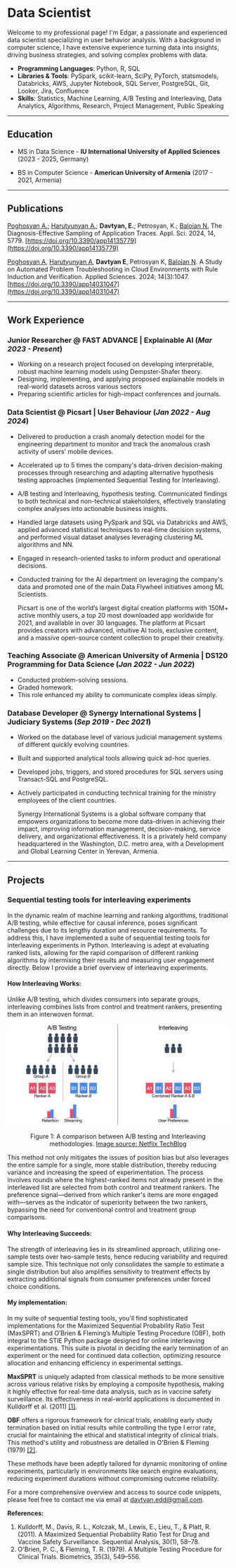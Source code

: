 # Data Scientist

Welcome to my professional page! I'm Edgar, a passionate and experienced data scientist specializing in user behavior analysis. With a background in computer science, I have extensive experience turning data into insights, driving business strategies, and solving complex problems with data.

- **Programming Languages**: Python, R, SQL
- **Libraries & Tools**: PySpark, scikit-learn, SciPy, PyTorch, statsmodels, Databricks, AWS, Jupyter Notebook, SQL Server, PostgreSQL, Git, Looker, Jira, Confluence
- **Skills**: Statistics, Machine Learning, A/B Testing and Interleaving, Data Analytics, Algorithms, Research, Project Management, Public Speaking

---

## **Education**
- MS in Data Science - **IU International University of Applied Sciences** (2023 - 2025, Germany)

- BS in Computer Science - **American University of Armenia** (2017 - 2021, Armenia)

---

## **Publications**
[Poghosyan A.](https://scholar.google.cl/citations?user=A0He6ugAAAAJ&hl=en);
[Harutyunyan A.](https://scholar.google.cl/citations?hl=en&user=G8fSsPYAAAAJ); 
**Davtyan, E.**; Petrosyan, K.; [Baloian N.](https://scholar.google.cl/citations?hl=en&user=LYlzMIIAAAAJ)
The Diagnosis-Effective Sampling of Application Traces. Appl. Sci. 2024, 14, 5779. [https://doi.org/10.3390/app14135779](https://doi.org/10.3390/app14135779)

[Poghosyan A](https://scholar.google.cl/citations?user=A0He6ugAAAAJ&hl=en),
[Harutyunyan A](https://scholar.google.cl/citations?hl=en&user=G8fSsPYAAAAJ),
**Davtyan E**, Petrosyan K, [Baloian N](https://scholar.google.cl/citations?hl=en&user=LYlzMIIAAAAJ).
A Study on Automated Problem Troubleshooting in Cloud Environments with Rule Induction and
Verification. Applied Sciences. 2024; 14(3):1047. [https://doi.org/10.3390/app14031047](https://doi.org/10.3390/app14031047)

---

## **Work Experience**

### Junior Researcher @ FAST ADVANCE | Explainable AI (_Mar 2023 - Present_)
- Working on a research project focused on developing interpretable,
robust machine learning models using Dempster-Shafer theory.
- Designing, implementing, and applying proposed explainable models in real-world datasets across
various sectors
- Preparing scientific articles for high-impact conferences and journals.

### Data Scientist @ Picsart | User Behaviour (_Jan 2022 - Aug 2024_)
- Delivered to production a crash anomaly detection model for the engineering
department to monitor and track the anomalous crash activity of users' mobile
devices.
- Accelerated up to 5 times the company's data-driven decision-making processes through researching and adapting alternative hypothesis testing approaches (implemented Sequential Testing for Interleaving).
- A/B testing and Interleaving, hypothesis testing. Communicated findings to both technical and non-technical
stakeholders, effectively translating complex analyses into actionable business insights.
- Handled large datasets using PySpark and SQL via Databricks and AWS, applied
advanced statistical techniques to real-time decision systems, and performed visual
dataset analyses leveraging clustering ML algorithms and NN.
- Engaged in research-oriented tasks to inform product and operational decisions.
- Conducted training for the AI department on leveraging the company's data and
promoted one of the main Data Flywheel initiatives among ML Scientists.


  Picsart is one of the world’s largest digital creation platforms with 150M+ active monthly users, a top 20 most downloaded app worldwide for 2021, and available in over 30 languages. The platform at Picsart provides creators with advanced, intuitive AI tools, exclusive content, and a massive open-source content collection to propel their creativity.

### Teaching Associate @ American University of Armenia | DS120 Programming for Data Science (_Jan 2022 - Jun 2022_)
- Conducted problem-solving sessions.
- Graded homework.
- This role enhanced my ability to communicate complex ideas simply.

### Database Developer @ Synergy International Systems | Judiciary Systems (_Sep 2019 - Dec 2021_)
- Worked on the database level of various judicial management systems of different
quickly evolving countries.
- Built and supported analytical tools allowing quick ad-hoc queries.
- Developed jobs, triggers, and stored procedures for SQL servers using Transact-SQL and PostgreSQL.
- Actively participated in conducting technical training for the ministry employees of
the client countries.

  Synergy International Systems is a global software company that empowers organizations to become more data-driven in achieving their impact, improving information management, decision-making, service delivery, and organizational effectiveness. It is a privately held company headquartered in the Washington, D.C. metro area, with a Development and Global Learning Center in Yerevan, Armenia.

---

## **Projects**

### Sequential testing tools for interleaving experiments

In the dynamic realm of machine learning and ranking algorithms, traditional A/B testing, while effective for causal inference, poses significant challenges due to its lengthy duration and resource requirements.
To address this, I have implemented a suite of sequential testing tools for interleaving experiments in Python. Interleaving is adept at evaluating ranked lists, allowing for the rapid comparison of different ranking algorithms by intermixing their results and measuring user engagement directly. Below I provide a brief overview of interleaving experiments.

#### How Interleaving Works:

Unlike A/B testing, which divides consumers into separate groups, interleaving combines lists from control and treatment rankers, presenting them in an interwoven format.  

![Caption: A comparison between A/B testing and Interleaving methodologies](assets/img/ab_vs_interleaving.png)
<figcaption align="center">Figure 1: A comparison between A/B testing and Interleaving methodologies. <a href="https://netflixtechblog.com/interleaving-in-online-experiments-at-netflix-a04ee392ec55">Image source: Netflix TechBlog</a></figcaption>  

This method not only mitigates the issues of position bias but also leverages the entire sample for a single, more stable distribution, thereby reducing variance and increasing the speed of experimentation.
The process involves rounds where the highest-ranked items not already present in the interleaved list are selected from both control and treatment rankers. The preference signal—derived from which ranker's items are more engaged with—serves as the indicator of superiority between the two rankers, bypassing the need for conventional control and treatment group comparisons.

#### Why Interleaving Succeeds:

The strength of interleaving lies in its streamlined approach, utilizing one-sample tests over two-sample tests, hence reducing variability and required sample size. This technique not only consolidates the sample to estimate a single distribution but also amplifies sensitivity to treatment effects by extracting additional signals from consumer preferences under forced choice conditions.

#### My implementation:

In my suite of sequential testing tools, you'll find sophisticated implementations for the Maximized Sequential Probability Ratio Test (MaxSPRT) and O’Brien & Fleming’s Multiple Testing Procedure (OBF), both integral to the STIE Python package designed for online interleaving experimentations. This suite is pivotal in deciding the early termination of an experiment or the need for continued data collection, optimizing resource allocation and enhancing efficiency in experimental settings.

**MaxSPRT** is uniquely adapted from classical methods to be more sensitive across various relative risks by employing a composite hypothesis, making it highly effective for real-time data analysis, such as in vaccine safety surveillance. Its effectiveness in real-world applications is documented in Kulldorff et al. (2011) [[1]](#1).

**OBF** offers a rigorous framework for clinical trials, enabling early study termination based on initial results while controlling the type I error rate, crucial for maintaining the ethical and statistical integrity of clinical trials. This method's utility and robustness are detailed in O'Brien & Fleming (1979) [[2]](#2).

These methods have been adeptly tailored for dynamic monitoring of online experiments, particularly in environments like search engine evaluations, reducing experiment durations without compromising outcome reliability.

For a more comprehensive overview and access to source code snippets, please feel free to contact me via email at [davtyan.edd@gmail.com](mailto:davtyan.edd@gmail.com).

**References:**
1. <a id="1">Kulldorff, M., Davis, R. L., Kolczak, M., Lewis, E., Lieu, T., & Platt, R. (2011). A Maximized Sequential Probability Ratio Test for Drug and Vaccine Safety Surveillance. Sequential Analysis, 30(1), 58–78.</a>
2. <a id="2">O'Brien, P. C., & Fleming, T. R. (1979). A Multiple Testing Procedure for Clinical Trials. Biometrics, 35(3), 549–556.</a>

<!---
#### My implementation:
In my suite of sequential testing tools, you can currently find the implementations for the Maximized Sequential Probability Ratio Test (MaxSPRT) and O’Brien & Fleming’s Multiple Testing Procedure (OBF). Since the current methods lack explainability I have also included some convenient wrappers for non-parametric tests to measure and interpret A vs B distribution changes.
More detailed explanations and source code snippets are available upon request, just contact me via email at [davtyan.edd@gmail.com](mailto:davtyan.edd@gmail.com).
**[Project GitHub](https://github.com/EDavtyan/STIE)** 
-->
